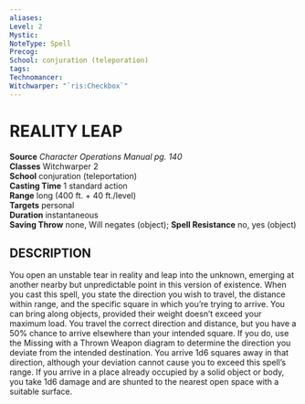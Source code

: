 ```yaml
---
aliases: 
Level: 2
Mystic: 
NoteType: Spell
Precog: 
School: conjuration (teleporation) 
tags: 
Technomancer: 
Witchwarper: "`ris:Checkbox`"
---
```

# REALITY LEAP

**Source** _Character Operations Manual pg. 140_  
**Classes** Witchwarper 2  
**School** conjuration (teleportation)  
**Casting Time** 1 standard action  
**Range** long (400 ft. + 40 ft./level)  
**Targets** personal  
**Duration** instantaneous  
**Saving Throw** none, Will negates (object); **Spell Resistance** no, yes (object)

## DESCRIPTION

You open an unstable tear in reality and leap into the unknown, emerging at another nearby but unpredictable point in this version of existence. When you cast this spell, you state the direction you wish to travel, the distance within range, and the specific square in which you’re trying to arrive. You can bring along objects, provided their weight doesn’t exceed your maximum load. You travel the correct direction and distance, but you have a 50% chance to arrive elsewhere than your intended square. If you do, use the Missing with a Thrown Weapon diagram to determine the direction you deviate from the intended destination. You arrive 1d6 squares away in that direction, although your deviation cannot cause you to exceed this spell’s range. If you arrive in a place already occupied by a solid object or body, you take 1d6 damage and are shunted to the nearest open space with a suitable surface.